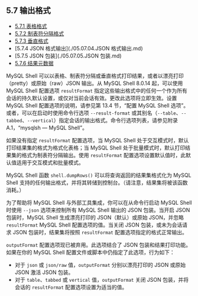## 5.7 输出格式

- [5.7.1 表格格式](./05.07.01.表格格式.md)
- [5.7.2 制表符分隔格式](./05.07.02.制表符分隔格式.md)
- [5.7.3 垂直格式](./05.07.03.垂直格式.md)
- [5.7.4 JSON 格式输出](./05.07.04.JSON 格式输出.md)
- [5.7.5 JSON 包装](./05.07.05.JSON 包装.md)
- [5.7.6 结果元数据](./05.07.06.结果元数据.md)

MySQL Shell 可以以表格、制表符分隔或垂直格式打印结果，或者以漂亮打印（pretty）或原始（raw）JSON 输出。从 MySQL Shell 8.0.14 起，可以使用 MySQL Shell 配置选项 `resultFormat` 指定这些输出格式中的任何一个作为所有会话的持久默认设置，或仅对当前会话有效。更改此选项将立即生效。设置 MySQL Shell 配置选项的说明，请参见第 13.4 节，“配置 MySQL Shell 选项”。或者，可以在启动时使用命令行选项 `--result-format` 或其别名（`--table`、`--tabbed`、`--vertical`）指定会话的输出格式。命令行选项列表，请参见附录 A.1，“mysqlsh — MySQL Shell”。

如果没有指定 `resultFormat` 配置选项，当 MySQL Shell 处于交互模式时，默认打印结果集的格式为格式化表格；当 MySQL Shell 处于批量模式时，默认打印结果集的格式为制表符分隔输出。使用 `resultFormat` 配置选项设置默认值时，此默认值适用于交互模式和批量模式。

MySQL Shell 函数 `shell.dumpRows()` 可以将查询返回的结果集格式化为 MySQL Shell 支持的任何输出格式，并将其转储到控制台。（请注意，结果集将被该函数消耗。）

为了帮助将 MySQL Shell 与外部工具集成，你可以在从命令行启动 MySQL Shell 时使用 `--json` 选项来控制所有 MySQL Shell 输出的 JSON 包装。当开启 JSON 包装时，MySQL Shell 生成漂亮打印的 JSON（默认）或原始 JSON，并忽略 `resultFormat` MySQL Shell 配置选项的值。当关闭 JSON 包装，或未为会话请求 JSON 包装时，结果集将按照 `resultFormat` 配置选项指定的格式正常输出。

`outputFormat` 配置选项现已被弃用。此选项结合了 JSON 包装和结果打印功能。如果在你的 MySQL Shell 配置文件或脚本中仍指定了此选项，行为如下：

- 对于 `json` 或 `json/raw` 值，`outputFormat` 分别以漂亮打印的 JSON 或原始 JSON 激活 JSON 包装。
- 对于 `table`、`tabbed` 或 `vertical` 值，`outputFormat` 关闭 JSON 包装，并将会话的 `resultFormat` 配置选项设置为适当的值。